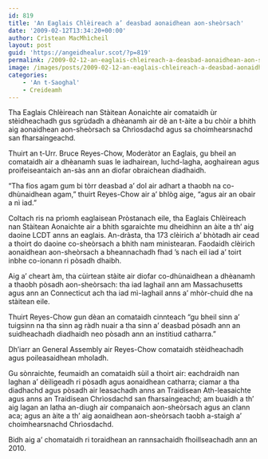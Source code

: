 ```yaml
---
id: 819
title: 'An Eaglais Chlèireach a’ deasbad aonaidhean aon-sheòrsach'
date: '2009-02-12T13:34:20+00:00'
author: Crìstean MacMhìcheil
layout: post
guid: 'https://angeidhealur.scot/?p=819'
permalink: /2009-02-12-an-eaglais-chleireach-a-deasbad-aonaidhean-aon-sheorsach/
image: /images/posts/2009-02-12-an-eaglais-chleireach-a-deasbad-aonaidhean-aon-sheorsach.webp
categories:
    - 'An t-Saoghal'
    - Creideamh
---
```


Tha Eaglais Chlèireach nan Stàitean Aonaichte air comataidh ùr stèidheachadh gus sgrùdadh a dhèanamh air dè an t-àite a bu chòir a bhith aig aonaidhean aon-sheòrsach sa Chrìosdachd agus sa choimhearsnachd san fharsaingeachd.

Thuirt an t-Urr. Bruce Reyes-Chow, Moderàtor an Eaglais, gu bheil an comataidh air a dhèanamh suas le iadhairean, luchd-lagha, aoghairean agus proifeiseantaich an-sàs ann an diofar obraichean diadhaidh.

“Tha fios agam gum bi tòrr deasbad a’ dol air adhart a thaobh na co-dhùnaidhean agam,” thuirt Reyes-Chow air a’ bhlòg aige, “agus air an obair a nì iad.”

Coltach ris na prìomh eaglaisean Pròstanach eile, tha Eaglais Chlèireach nan Stàitean Aonaichte air a bhith sgaraichte mu dheidhinn an àite a th’ aig daoine LCDT anns an eaglais. An-dràsta, tha 173 clèirich a’ bhòtadh air cead a thoirt do daoine co-sheòrsach a bhith nam ministearan. Faodaidh clèirich aonaidhean aon-sheòrsach a bheannachadh fhad ’s nach eil iad a’ toirt inbhe co-ionann ri pòsadh dhaibh.

Aig a’ cheart àm, tha cùirtean stàite air diofar co-dhùnaidhean a dhèanamh a thaobh pòsadh aon-sheòrsach: tha iad laghail ann am Massachusetts agus ann an Connecticut ach tha iad mì-laghail anns a’ mhòr-chuid dhe na stàitean eile.

Thuirt Reyes-Chow gun dèan an comataidh cinnteach “gu bheil sinn a’ tuigsinn na tha sinn ag ràdh nuair a tha sinn a’ deasbad pòsadh ann an suidheachadh diadhaidh neo pòsadh ann an institiud catharra.”

Dh’iarr an General Assembly air Reyes-Chow comataidh stèidheachadh agus poileasaidhean mholadh.

Gu sònraichte, feumaidh an comataidh sùil a thoirt air: eachdraidh nan laghan a’ dèiligeadh ri pòsadh agus aonaidhean catharra; ciamar a tha diadhachd agus pòsadh air leasachadh anns an Traidisean Ath-leasaichte agus anns an Traidisean Chrìosdachd san fharsaingeachd; am buaidh a th’ aig lagan an latha an-diugh air companaich aon-sheòrsach agus an clann aca; agus an àite a th’ aig aonaidhean aon-sheòrsach taobh a-staigh a’ choimhearsnachd Chrìosdachd.

Bidh aig a’ chomataidh ri toraidhean an rannsachaidh fhoillseachadh ann an 2010.
